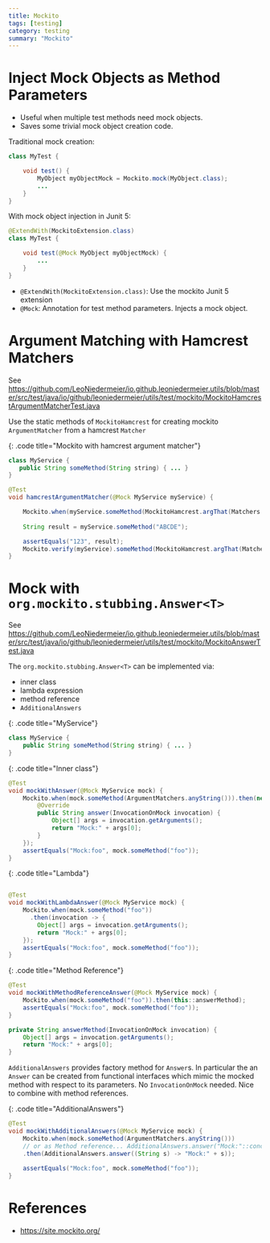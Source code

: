 ```yaml
---
title: Mockito
tags: [testing]
category: testing
summary: "Mockito"
---
```


# Inject Mock Objects as Method Parameters


* Useful when multiple test methods need mock objects.
* Saves some trivial mock object creation code.


Traditional mock creation:

~~~java
class MyTest {

    void test() {
        MyObject myObjectMock = Mockito.mock(MyObject.class);
        ...
    }
}
~~~


With mock object injection in Junit 5:

~~~java
@ExtendWith(MockitoExtension.class)
class MyTest {

    void test(@Mock MyObject myObjectMock) {
        ...
    }
}
~~~

* `@ExtendWith(MockitoExtension.class)`: Use the mockito Junit 5 extension
* `@Mock`: Annotation for test method parameters. Injects a mock object.  


# Argument Matching with Hamcrest Matchers

See <https://github.com/LeoNiedermeier/io.github.leoniedermeier.utils/blob/master/src/test/java/io/github/leoniedermeier/utils/test/mockito/MockitoHamcrestArgumentMatcherTest.java>

Use the static methods of `MockitoHamcrest` for creating mockito `ArgumentMatcher` from a hamcrest `Matcher`

{: .code title="Mockito with hamcrest argument matcher"}
~~~java
class MyService {
   public String someMethod(String string) { ... }
}

@Test
void hamcrestArgumentMatcher(@Mock MyService myService) {

    Mockito.when(myService.someMethod(MockitoHamcrest.argThat(Matchers.startsWith("ABC")))).thenReturn("123");
 
    String result = myService.someMethod("ABCDE");

    assertEquals("123", result);
    Mockito.verify(myService).someMethod(MockitoHamcrest.argThat(Matchers.startsWith("ABC")));
}
~~~


# Mock with `org.mockito.stubbing.Answer<T>`

See <https://github.com/LeoNiedermeier/io.github.leoniedermeier.utils/blob/master/src/test/java/io/github/leoniedermeier/utils/test/mockito/MockitoAnswerTest.java>

The `org.mockito.stubbing.Answer<T>` can be implemented via:

* inner class
* lambda expression
* method reference
* `AdditionalAnswers`  

{: .code title="MyService"}
~~~java 
class MyService {
    public String someMethod(String string) { ... }
}
~~~

{: .code title="Inner class"}
~~~java 
@Test
void mockWithAnswer(@Mock MyService mock) {
    Mockito.when(mock.someMethod(ArgumentMatchers.anyString())).then(new Answer<String>() {
        @Override
        public String answer(InvocationOnMock invocation) {
            Object[] args = invocation.getArguments();
            return "Mock:" + args[0];
        }
    });
    assertEquals("Mock:foo", mock.someMethod("foo"));
}
~~~

{: .code title="Lambda"}
~~~java

@Test
void mockWithLambdaAnswer(@Mock MyService mock) {
    Mockito.when(mock.someMethod("foo"))
      .then(invocation -> {
        Object[] args = invocation.getArguments();
        return "Mock:" + args[0];
    });
    assertEquals("Mock:foo", mock.someMethod("foo"));
}
~~~

{: .code title="Method Reference"}
~~~java
@Test
void mockWithMethodReferenceAnswer(@Mock MyService mock) {
    Mockito.when(mock.someMethod("foo")).then(this::answerMethod);
    assertEquals("Mock:foo", mock.someMethod("foo"));
}

private String answerMethod(InvocationOnMock invocation) {
    Object[] args = invocation.getArguments();
    return "Mock:" + args[0];
}
~~~


`AdditionalAnswers` provides factory method for `Answer`s. 
In particular the an `Answer` can be created from functional interfaces which mimic the mocked method 
with respect to its parameters. No `InvocationOnMock` needed. Nice to combine with method references.

{: .code title="AdditionalAnswers"}
~~~java
@Test
void mockWithAdditionalAnswers(@Mock MyService mock) {
    Mockito.when(mock.someMethod(ArgumentMatchers.anyString()))
    // or as Method reference... AdditionalAnswers.answer("Mock:"::concat)
    .then(AdditionalAnswers.answer((String s) -> "Mock:" + s));
    
    assertEquals("Mock:foo", mock.someMethod("foo"));
}
~~~
# References

* <https://site.mockito.org/>